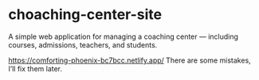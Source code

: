 # choaching-center-site
A simple web application for managing a coaching center — including courses, admissions, teachers, and students.

https://comforting-phoenix-bc7bcc.netlify.app/
There are some mistakes, I’ll fix them later.
